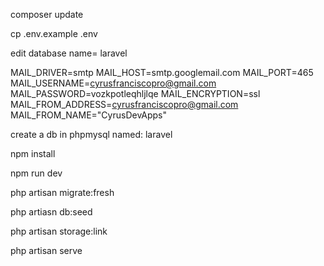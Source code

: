 composer update

cp .env.example .env

edit database name= laravel

MAIL_DRIVER=smtp
MAIL_HOST=smtp.googlemail.com
MAIL_PORT=465
MAIL_USERNAME=cyrusfranciscopro@gmail.com
MAIL_PASSWORD=vozkpotleqhljlqe
MAIL_ENCRYPTION=ssl
MAIL_FROM_ADDRESS=cyrusfranciscopro@gmail.com
MAIL_FROM_NAME="CyrusDevApps"



create a db in phpmysql named: laravel

npm install

npm run dev

php artisan migrate:fresh

php artiasn db:seed

php artisan storage:link

php artisan serve
